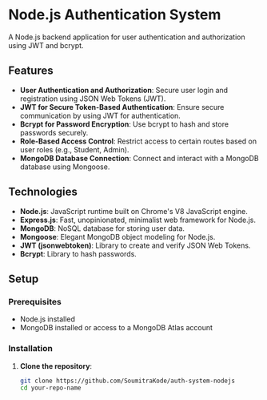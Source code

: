 # Node.js Authentication System

A Node.js backend application for user authentication and authorization using JWT and bcrypt.

## Features

- **User Authentication and Authorization**: Secure user login and registration using JSON Web Tokens (JWT).
- **JWT for Secure Token-Based Authentication**: Ensure secure communication by using JWT for authentication.
- **Bcrypt for Password Encryption**: Use bcrypt to hash and store passwords securely.
- **Role-Based Access Control**: Restrict access to certain routes based on user roles (e.g., Student, Admin).
- **MongoDB Database Connection**: Connect and interact with a MongoDB database using Mongoose.

## Technologies

- **Node.js**: JavaScript runtime built on Chrome's V8 JavaScript engine.
- **Express.js**: Fast, unopinionated, minimalist web framework for Node.js.
- **MongoDB**: NoSQL database for storing user data.
- **Mongoose**: Elegant MongoDB object modeling for Node.js.
- **JWT (jsonwebtoken)**: Library to create and verify JSON Web Tokens.
- **Bcrypt**: Library to hash passwords.

## Setup

### Prerequisites

- Node.js installed
- MongoDB installed or access to a MongoDB Atlas account

### Installation

1. **Clone the repository**:
   ```sh
   git clone https://github.com/SoumitraKode/auth-system-nodejs
   cd your-repo-name
